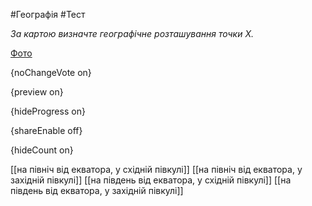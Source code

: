 #Географія #Тест

*За картою визначте географічне розташування точки X.*

[Фото](https://zno.osvita.ua//doc/images/znotest/73/7306/geo-prob-2015_3_7306.jpg)

{noChangeVote on}

{preview on}

{hideProgress on}

{shareEnable off}

{hideCount on}

[[на північ від екватора, у східній півкулі]]
[[на північ від екватора, у західній півкулі]]
[[на південь від екватора, у східній півкулі]]
[[на південь від екватора, у західній півкулі]]
